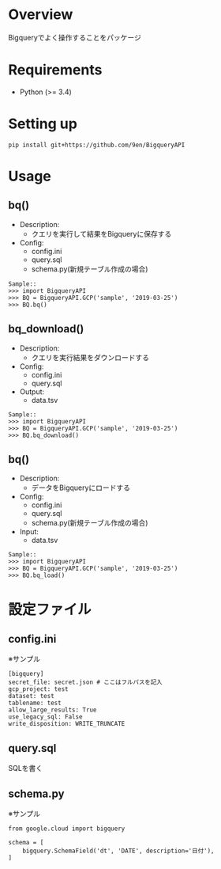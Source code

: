 # Overview
Bigqueryでよく操作することをパッケージ

# Requirements

* Python (>= 3.4)

# Setting up
```
pip install git+https://github.com/9en/BigqueryAPI
```

# Usage
## bq()
* Description:
    * クエリを実行して結果をBigqueryに保存する
* Config:
    * config.ini
    * query.sql
    * schema.py(新規テーブル作成の場合)

```
Sample::
>>> import BigqueryAPI
>>> BQ = BigqueryAPI.GCP('sample', '2019-03-25')
>>> BQ.bq()
```


## bq_download()
* Description:
    * クエリを実行結果をダウンロードする
* Config:
    * config.ini
    * query.sql
* Output:
    * data.tsv

```
Sample::
>>> import BigqueryAPI
>>> BQ = BigqueryAPI.GCP('sample', '2019-03-25')
>>> BQ.bq_download()
```


## bq()
* Description:
    * データをBigqueryにロードする
* Config:
    * config.ini
    * query.sql
    * schema.py(新規テーブル作成の場合)
* Input:
    * data.tsv

```
Sample::
>>> import BigqueryAPI
>>> BQ = BigqueryAPI.GCP('sample', '2019-03-25')
>>> BQ.bq_load()
```

# 設定ファイル
## config.ini
※サンプル
```
[bigquery]
secret_file: secret.json # ここはフルパスを記入
gcp_project: test
dataset: test
tablename: test
allow_large_results: True
use_legacy_sql: False
write_disposition: WRITE_TRUNCATE
```

## query.sql
SQLを書く

## schema.py
※サンプル
```
from google.cloud import bigquery

schema = [
    bigquery.SchemaField('dt', 'DATE', description='日付'),
]

```

